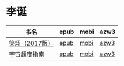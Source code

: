# 李诞

| 书名 | epub | mobi | azw3 |
| --- | --- | --- | --- |
| [笑场（2017版）](http://ct.dalanmei.com/f/31084289-572125141-07259d) | [epub](http://ct.dalanmei.com/f/31084289-572125141-07259d) | [mobi](http://ct.dalanmei.com/f/31084289-571635156-6019db) | [azw3](http://ct.dalanmei.com/f/31084289-572185451-635556) |
| [宇宙超度指南](http://ct.dalanmei.com/f/31084289-571778801-3c5ec9) | [epub](http://ct.dalanmei.com/f/31084289-571778801-3c5ec9) | [mobi](http://ct.dalanmei.com/f/31084289-571521868-bb60be) | [azw3](http://ct.dalanmei.com/f/31084289-571925223-f2f04c) |
